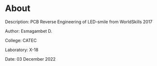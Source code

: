 # About

Description:
PCB Reverse Engineering of LED-smile from WorldSkills 2017

Author: Esmagambet D.

College: CATEC

Laboratory: X-18

Date: 03 December 2022


